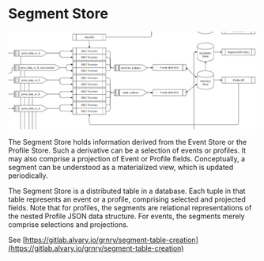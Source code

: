 # Segment Store

![](../../../.gitbook/assets/kurt_dataflow_data_out.PNG)

The Segment Store holds information derived from the Event Store or the Profile Store. Such a derivative can be a selection of events or profiles. It may also comprise a projection of Event or Profile fields. Conceptually, a segment can be understood as a materialized view, which is updated periodically.

The Segment Store is a distributed table in a database. Each tuple in that table represents an event or a profile, comprising selected and projected fields. Note that for profiles, the segments are relational representations of the nested Profile JSON data structure. For events, the segments merely comprise selections and projections.

See [https://gitlab.alvary.io/grnry/segment-table-creation](https://gitlab.alvary.io/grnry/segment-table-creation)

